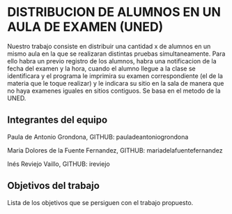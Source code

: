 # DISTRIBUCION DE ALUMNOS EN UN AULA DE EXAMEN (UNED)

Nuestro trabajo consiste en distribuir una cantidad x de alumnos en un mismo aula en la que se realizaran distintas pruebas simultaneamente. Para ello habra un previo registro de los alumnos, habra una notificacion de la fecha del examen y la hora, cuando el alumno llegue a la clase se identificara y el programa le imprimira su examen correspondiente (el de la materia que le toque realizar) y le indicara su sitio en la sala de manera que no haya examenes iguales en sitios contiguos. Se basa en el metodo de la UNED.

## Integrantes del equipo

Paula de Antonio Grondona, GITHUB: pauladeantoniogrondona

Maria Dolores de la Fuente Fernandez, GITHUB: mariadelafuentefernandez

Inés Reviejo Vaillo, GITHUB: ireviejo

## Objetivos del trabajo

Lista de los objetivos que se persiguen con el trabajo propuesto.
